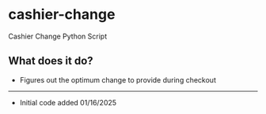 # cashier-change
Cashier Change Python Script
## What does it do?
* Figures out the optimum change to provide during checkout
------
* Initial code added 01/16/2025
